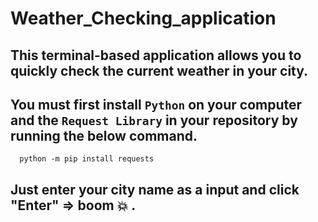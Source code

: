 # Weather_Checking_application

 ## This terminal-based application allows you to quickly check the current weather in your city.
 ## You must first install `Python` on your computer and the `Request Library` in your repository by running the below command.
```
  python -m pip install requests
```
 ## Just enter your city name as a input and click "Enter" => boom 💥 .
